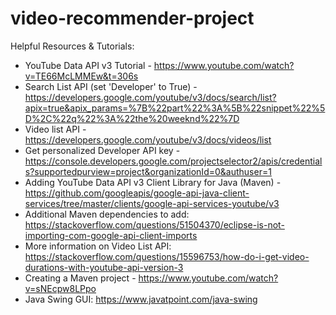 # video-recommender-project

Helpful Resources & Tutorials: 
- YouTube Data API v3 Tutorial - https://www.youtube.com/watch?v=TE66McLMMEw&t=306s
- Search List API (set 'Developer' to True) - https://developers.google.com/youtube/v3/docs/search/list?apix=true&apix_params=%7B%22part%22%3A%5B%22snippet%22%5D%2C%22q%22%3A%22the%20weeknd%22%7D
- Video list API - https://developers.google.com/youtube/v3/docs/videos/list
- Get personalized Developer API key - https://console.developers.google.com/projectselector2/apis/credentials?supportedpurview=project&organizationId=0&authuser=1
- Adding YouTube Data API v3 Client Library for Java (Maven) - https://github.com/googleapis/google-api-java-client-services/tree/master/clients/google-api-services-youtube/v3
- Additional Maven dependencies to add: https://stackoverflow.com/questions/51504370/eclipse-is-not-importing-com-google-api-client-imports
- More information on Video List API: https://stackoverflow.com/questions/15596753/how-do-i-get-video-durations-with-youtube-api-version-3
- Creating a Maven project - https://www.youtube.com/watch?v=sNEcpw8LPpo
- Java Swing GUI: https://www.javatpoint.com/java-swing

